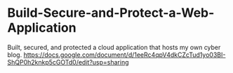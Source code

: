 # Build-Secure-and-Protect-a-Web-Application
Built, secured, and protected a cloud application that hosts my own cyber blog.
https://docs.google.com/document/d/1eeRc4qpV4dkCZcTud1yo03BI-ShQP0h2knkp5cGOTd0/edit?usp=sharing

